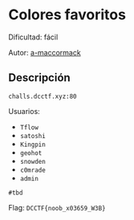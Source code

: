 # Colores favoritos
Dificultad: fácil

Autor: [a-maccormack](https://github.com/a-maccormack)


## Descripción
`challs.dcctf.xyz:80`

Usuarios:
- `Tflow`
- `satoshi`
- `Kingpin`
- `geohot`
- `snowden`
- `c0mrade`
- `admin`

```
#tbd
```

Flag: `DCCTF{noob_x03659_W3B}`
